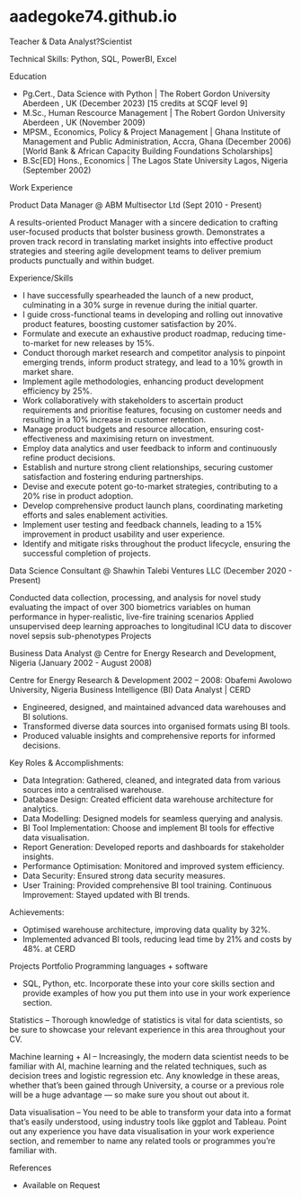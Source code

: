 # aadegoke74.github.io
Teacher & Data Analyst?Scientist

Technical Skills: Python, SQL, PowerBI, Excel

Education

- Pg.Cert., Data Science with Python | The Robert Gordon University Aberdeen , UK (December 2023) [15 credits at SCQF level 9]
- M.Sc., Human Rescource Management | The Robert Gordon University Aberdeen , UK (November 2009)
- MPSM., Economics, Policy & Project Management  | Ghana Institute of Management and Public Administration, Accra, Ghana (December 2006) [World Bank & African Capacity Building Foundations Scholarships]
- B.Sc[ED] Hons., Economics | The Lagos State University Lagos, Nigeria (September 2002)

Work Experience

Product Data Manager @ ABM Multisector Ltd (Sept 2010 - Present)

A results-oriented Product Manager with a sincere dedication to crafting user-focused products that bolster business growth. Demonstrates a proven track record in translating market insights into effective product strategies and steering agile development teams to deliver premium products punctually and within budget.

Experience/Skills
- I have successfully spearheaded the launch of a new product, culminating in a 30% surge in revenue during the initial quarter.
- I guide cross-functional teams in developing and rolling out innovative product features, boosting customer satisfaction by 20%.
- Formulate and execute an exhaustive product roadmap, reducing time-to-market for new releases by 15%.
- Conduct thorough market research and competitor analysis to pinpoint emerging trends, inform product strategy, and lead to a 10% growth in market share.
- Implement agile methodologies, enhancing product development efficiency by 25%.
- Work collaboratively with stakeholders to ascertain product requirements and prioritise features, focusing on customer needs and resulting in a 10% increase in customer retention.
- Manage product budgets and resource allocation, ensuring cost-effectiveness and maximising return on investment.
- Employ data analytics and user feedback to inform and continuously refine product decisions.
- Establish and nurture strong client relationships, securing customer satisfaction and fostering enduring partnerships.
- Devise and execute potent go-to-market strategies, contributing to a 20% rise in product adoption.
- Develop comprehensive product launch plans, coordinating marketing efforts and sales enablement activities.
- Implement user testing and feedback channels, leading to a 15% improvement in product usability and user experience.
- Identify and mitigate risks throughout the product lifecycle, ensuring the successful completion of projects.


Data Science Consultant @ Shawhin Talebi Ventures LLC (December 2020 - Present)

Conducted data collection, processing, and analysis for novel study evaluating the impact of over 300 biometrics variables on human performance in hyper-realistic, live-fire training scenarios
Applied unsupervised deep learning approaches to longitudinal ICU data to discover novel sepsis sub-phenotypes
Projects


Business Data Analyst @ Centre for Energy Research and Development, Nigeria (January 2002 - August 2008)

Centre for Energy Research & Development 2002 – 2008: Obafemi Awolowo University, Nigeria
Business Intelligence (BI) Data Analyst | CERD
- Engineered, designed, and maintained advanced data warehouses and BI solutions.
- Transformed diverse data sources into organised formats using BI tools.
- Produced valuable insights and comprehensive reports for informed decisions. 

Key Roles & Accomplishments: 
- Data Integration: Gathered, cleaned, and integrated data from various sources into a centralised warehouse. 
- Database Design: Created efficient data warehouse architecture for analytics. 
- Data Modelling: Designed models for seamless querying and analysis. 
- BI Tool Implementation: Choose and implement BI tools for effective data visualisation. 
- Report Generation: Developed reports and dashboards for stakeholder insights. 
- Performance Optimisation: Monitored and improved system efficiency. 
- Data Security: Ensured strong data security measures. 
- User Training: Provided comprehensive BI tool training. Continuous Improvement: Stayed updated with BI trends. 

Achievements:
- Optimised warehouse architecture, improving data quality by 32%.
- Implemented advanced BI tools, reducing lead time by 21% and costs by 48%. at CERD


Projects Portfolio
Programming languages + software 
- SQL, Python, etc. Incorporate these into your core skills section and provide examples of how you put them into use in your work experience section.

Statistics 
– Thorough knowledge of statistics is vital for data scientists, so be sure to showcase your relevant experience in this area throughout your CV.

Machine learning + AI 
– Increasingly, the modern data scientist needs to be familiar with AI, machine learning and the related techniques, such as decision trees and logistic regression etc. Any knowledge in these areas, whether that’s been gained through University, a course or a previous role will be a huge advantage — so make sure you shout out about it.

Data visualisation 
– You need to be able to transform your data into a format that’s easily understood, using industry tools like ggplot and Tableau. Point out any experience you have data visualisation in your work experience section, and remember to name any related tools or programmes you’re familiar with.

References
- Available on Request
